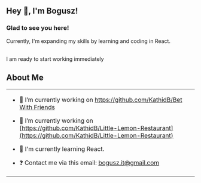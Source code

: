 ## Hey 👋, I'm Bogusz!  

### Glad to see you here!  
Currently, I'm expanding my skills by learning and coding in React.

<br/>  
  I am ready to start working immediately

## About Me
<table><tr><td valign="top" width="100%">

- 🔭 I’m currently working on [https://github.com/KathidB/Bet With Friends](https://github.com/KathidB/bet-with-friends)
- 🔭 I’m currently working on [https://github.com/KathidB/Little-Lemon-Restaurant](https://github.com/KathidB/Little-Lemon-Restaurant)
  

- 🌱 I'm currently learning React.
  

- ❓ Contact me via this email: bogusz.it@gmail.com  

</table>  

<br/>  



